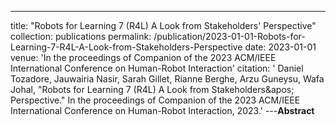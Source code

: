 ---
title: "Robots for Learning 7 (R4L) A Look from Stakeholders&apos; Perspective"
collection: publications
permalink: /publication/2023-01-01-Robots-for-Learning-7-R4L-A-Look-from-Stakeholders-Perspective
date: 2023-01-01
venue: 'In the proceedings of Companion of the 2023 ACM/IEEE International Conference on Human-Robot Interaction'
citation: ' Daniel Tozadore,  Jauwairia Nasir,  Sarah Gillet,  Rianne Berghe,  Arzu Guneysu,  Wafa Johal, &quot;Robots for Learning 7 (R4L) A Look from Stakeholders&amp;apos; Perspective.&quot; In the proceedings of Companion of the 2023 ACM/IEEE International Conference on Human-Robot Interaction, 2023.'
---**Abstract** 
